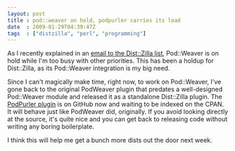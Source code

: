 ```yaml
---
layout: post
title : pod::weaver on hold, podpurler carries its load
date  : 2009-01-29T04:39:47Z
tags  : ["distzilla", "perl", "programming"]
---
```

As I recently explained in an [email to the Dist::Zilla
list](http://www.listbox.com/member/archive/139292/2009/01/sort/time_rev/page/1/entry/0:1/20090111130839:BCEF116E-E00A-11DD-A36D-AC73AB975BFC/),
Pod::Weaver is on hold while I'm too busy with other priorities.  This has been
a holdup for Dist::Zilla, as its Pod::Weaver integration is my big need.

Since I can't magically make time, right now, to work on Pod::Weaver, I've gone
back to the original PodWeaver plugin that predates a well-designed Pod::Weaver
module and released it as a standalone Dist::Zilla plugin.  The [PodPurler
plugin](http://github.com/rjbs/dist-zilla-plugin-podpurler/) is on GitHub now
and waiting to be indexed on the CPAN.  It will behave just like PodWeaver did,
originally.  If you avoid looking directly at the source, it's quite nice and
you can get back to releasing code without writing any boring boilerplate.

I think this will help me get a bunch more dists out the door next week.

